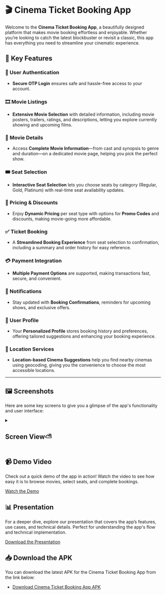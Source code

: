 # 🎬 Cinema Ticket Booking App


Welcome to the **Cinema Ticket Booking App**, a beautifully designed platform that makes movie booking effortless and enjoyable. Whether you’re looking to catch the latest blockbuster or revisit a classic, this app has everything you need to streamline your cinematic experience.

## 🌟 Key Features

### 🔐 User Authentication
- **Secure OTP Login** ensures safe and hassle-free access to your account.

### 🎞️ Movie Listings
- **Extensive Movie Selection** with detailed information, including movie posters, trailers, ratings, and descriptions, letting you explore currently showing and upcoming films.

### 📝 Movie Details
- Access **Complete Movie Information**—from cast and synopsis to genre and duration—on a dedicated movie page, helping you pick the perfect show.

### 🎟️ Seat Selection
- **Interactive Seat Selection** lets you choose seats by category (Regular, Gold, Platinum) with real-time seat availability updates.

### 💸 Pricing & Discounts
- Enjoy **Dynamic Pricing** per seat type with options for **Promo Codes** and discounts, making movie-going more affordable.

### ✅ Ticket Booking
- A **Streamlined Booking Experience** from seat selection to confirmation, including a summary and order history for easy reference.

### 💳 Payment Integration
- **Multiple Payment Options** are supported, making transactions fast, secure, and convenient.

### 🔔 Notifications
- Stay updated with **Booking Confirmations**, reminders for upcoming shows, and exclusive offers.

### 👤 User Profile
- Your **Personalized Profile** stores booking history and preferences, offering tailored suggestions and enhancing your booking experience.

### 📍 Location Services
- **Location-based Cinema Suggestions** help you find nearby cinemas using geocoding, giving you the convenience to choose the most accessible locations.

---



## 🖼️ Screenshots

Here are some key screens to give you a glimpse of the app's functionality and user interface:

<details> 
  <summary><h2>Screen View⛅</h2></summary>
  <p>
     <img src='https://github.com/user-attachments/assets/6ec6f078-5ce3-48ca-9c3f-52f233009326' width=180> &nbsp;&nbsp;&nbsp;&nbsp;
     <img src='https://github.com/user-attachments/assets/3b0c1252-4a2e-47dc-965b-40a49ad430fd' width=180> &nbsp;&nbsp;&nbsp;&nbsp;
     <img src='https://github.com/user-attachments/assets/8a1bf880-f392-42d0-a690-8aae142465d9' width=180> &nbsp;&nbsp;&nbsp;&nbsp;
     <img src='https://github.com/user-attachments/assets/ebe6b98b-eab4-47c6-9c89-44ada0d9f139' width=180> &nbsp;&nbsp;&nbsp;&nbsp;
     <img src='https://github.com/user-attachments/assets/0329194a-cc0b-47ce-abb2-ac3b055c6937' width=180> &nbsp;&nbsp;&nbsp;&nbsp;
     <img src='https://github.com/user-attachments/assets/a6832138-c820-43c4-99f1-a93d6200df02' width=180> &nbsp;&nbsp;&nbsp;&nbsp;
     <img src='https://github.com/user-attachments/assets/15f0f4cb-7a36-4676-91e0-5a12036179cf' width=180> &nbsp;&nbsp;&nbsp;&nbsp;
     <img src='https://github.com/user-attachments/assets/40d0ab17-2156-4cc2-9697-04a427601ab2' width=180> &nbsp;&nbsp;&nbsp;&nbsp;
     <img src='https://github.com/user-attachments/assets/07171c1f-6bc7-4fad-8b69-cf74965c5bfb' width=180> &nbsp;&nbsp;&nbsp;&nbsp;
     <img src='https://github.com/user-attachments/assets/73fb1f9f-4318-4c73-853a-447947a8f256' width=180> &nbsp;&nbsp;&nbsp;&nbsp;
     <img src='https://github.com/user-attachments/assets/7b431263-ab9b-4e7f-b42b-d5646a36cf3b' width=180> &nbsp;&nbsp;&nbsp;&nbsp;
     <img src='https://github.com/user-attachments/assets/f9b7b1be-c23f-453d-ab40-c0fc6d0b1569' width=180> &nbsp;&nbsp;&nbsp;&nbsp;
     <img src='https://github.com/user-attachments/assets/7e7f1a52-61d8-4992-9e17-ce7f029e3811' width=180> &nbsp;&nbsp;&nbsp;&nbsp;
     <img src='https://github.com/user-attachments/assets/849b393d-44be-4df5-823a-185d8a1b4891' width=180> &nbsp;&nbsp;&nbsp;&nbsp;
     <img src='https://github.com/user-attachments/assets/6403ccea-c6a9-4b27-8c71-571e277fe911' width=180> &nbsp;&nbsp;&nbsp;&nbsp;
  </p>
</details>

## 📹 Demo Video

Check out a quick demo of the app in action! Watch the video to see how easy it is to browse movies, select seats, and complete bookings.

[Watch the Demo](https://drive.google.com/file/d/12-ZblhQ_oRAGaE9-6D0hCCptEXnf7W4m/view?usp=sharing) 

## 📊 Presentation

For a deeper dive, explore our presentation that covers the app’s features, use cases, and technical details. Perfect for understanding the app's flow and technical implementation.

[Download the Presentation](https://thecodershub-my.sharepoint.com/:p:/g/personal/akshar_patel_thecodershub_in/EY6oEh9xvPFFpSsRWHntsVcB17bpkYp2jfKkfAQ9sODQ6w?e=SdeNUA)


## 📥 Download the APK

You can download the latest APK for the Cinema Ticket Booking App from the link below:

- [Download Cinema Ticket Booking App APK](https://drive.google.com/file/d/1WXLmJ4HSNmIPyVbDcDjA4kGejM1HnMVP/view?usp=sharing)

